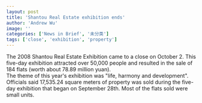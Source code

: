 ```yaml
---
layout: post
title: 'Shantou Real Estate exhibition ends'
author: 'Andrew Wu'
image: ''
categories: ['News in Brief', '未分类']
tags: ['close', 'exhibition', 'property']
---
```


The 2008 Shantou Real Estate Exhibition came to a close on October 2. This five-day exhibition attracted over 50,000 people and resulted in the sale of 184 flats (worth about 78.89 million yuan).<br>
The theme of this year's exhibition was "life, harmony and development". <br>
Officials said 17,535.24 square meters of property was sold during the five-day exhibition that began on September 28th. Most of the flats sold were small units.
